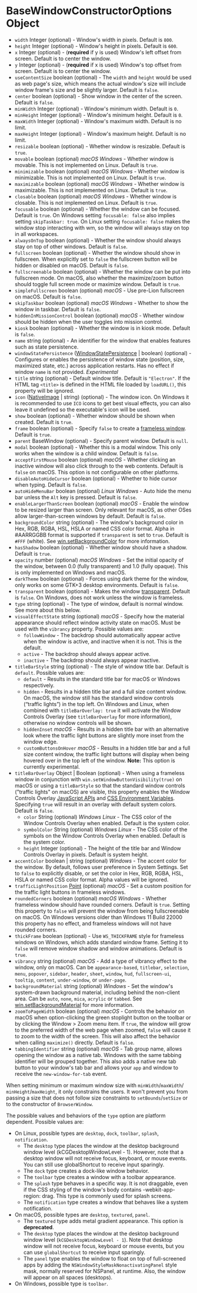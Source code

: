 # BaseWindowConstructorOptions Object

* `width` Integer (optional) - Window's width in pixels. Default is `800`.
* `height` Integer (optional) - Window's height in pixels. Default is `600`.
* `x` Integer (optional) - (**required** if y is used) Window's left offset from screen.
  Default is to center the window.
* `y` Integer (optional) - (**required** if x is used) Window's top offset from screen.
  Default is to center the window.
* `useContentSize` boolean (optional) - The `width` and `height` would be used as web
  page's size, which means the actual window's size will include window
  frame's size and be slightly larger. Default is `false`.
* `center` boolean (optional) - Show window in the center of the screen. Default is `false`.
* `minWidth` Integer (optional) - Window's minimum width. Default is `0`.
* `minHeight` Integer (optional) - Window's minimum height. Default is `0`.
* `maxWidth` Integer (optional) - Window's maximum width. Default is no limit.
* `maxHeight` Integer (optional) - Window's maximum height. Default is no limit.
* `resizable` boolean (optional) - Whether window is resizable. Default is `true`.
* `movable` boolean (optional) _macOS_ _Windows_ - Whether window is
  movable. This is not implemented on Linux. Default is `true`.
* `minimizable` boolean (optional) _macOS_ _Windows_ - Whether window is
  minimizable. This is not implemented on Linux. Default is `true`.
* `maximizable` boolean (optional) _macOS_ _Windows_ - Whether window is
  maximizable. This is not implemented on Linux. Default is `true`.
* `closable` boolean (optional) _macOS_ _Windows_ - Whether window is
  closable. This is not implemented on Linux. Default is `true`.
* `focusable` boolean (optional) - Whether the window can be focused. Default is
  `true`. On Windows setting `focusable: false` also implies setting
  `skipTaskbar: true`. On Linux setting `focusable: false` makes the window
  stop interacting with wm, so the window will always stay on top in all
  workspaces.
* `alwaysOnTop` boolean (optional) - Whether the window should always stay on top of
  other windows. Default is `false`.
* `fullscreen` boolean (optional) - Whether the window should show in fullscreen. When
  explicitly set to `false` the fullscreen button will be hidden or disabled
  on macOS. Default is `false`.
* `fullscreenable` boolean (optional) - Whether the window can be put into fullscreen
  mode. On macOS, also whether the maximize/zoom button should toggle full
  screen mode or maximize window. Default is `true`.
* `simpleFullscreen` boolean (optional) _macOS_ - Use pre-Lion fullscreen on
  macOS. Default is `false`.
* `skipTaskbar` boolean (optional) _macOS_ _Windows_ - Whether to show the window in taskbar.
  Default is `false`.
* `hiddenInMissionControl` boolean (optional) _macOS_ - Whether window should be hidden when the user toggles into mission control.
* `kiosk` boolean (optional) - Whether the window is in kiosk mode. Default is `false`.
* `name` string (optional) - An identifier for the window that enables features such as state persistence.
* `windowStatePersistence` ([WindowStatePersistence](window-state-persistence.md) | boolean) (optional) - Configures or enables the persistence of window state (position, size, maximized state, etc.) across application restarts. Has no effect if window `name` is not provided. _Experimental_
* `title` string (optional) - Default window title. Default is `"Electron"`. If the HTML tag `<title>` is defined in the HTML file loaded by `loadURL()`, this property will be ignored.
* `icon` ([NativeImage](../native-image.md) | string) (optional) - The window icon. On Windows it is
  recommended to use `ICO` icons to get best visual effects, you can also
  leave it undefined so the executable's icon will be used.
* `show` boolean (optional) - Whether window should be shown when created. Default is
  `true`.
* `frame` boolean (optional) - Specify `false` to create a
  [frameless window](../../tutorial/custom-window-styles.md#frameless-windows). Default is `true`.
* `parent` BaseWindow (optional) - Specify parent window. Default is `null`.
* `modal` boolean (optional) - Whether this is a modal window. This only works when the
  window is a child window. Default is `false`.
* `acceptFirstMouse` boolean (optional) _macOS_ - Whether clicking an
  inactive window will also click through to the web contents. Default is
  `false` on macOS. This option is not configurable on other platforms.
* `disableAutoHideCursor` boolean (optional) - Whether to hide cursor when typing.
  Default is `false`.
* `autoHideMenuBar` boolean (optional) _Linux_ _Windows_ - Auto hide the menu bar
  unless the `Alt` key is pressed. Default is `false`.
* `enableLargerThanScreen` boolean (optional) _macOS_ - Enable the window to
  be resized larger than screen. Only relevant for macOS, as other OSes
  allow larger-than-screen windows by default. Default is `false`.
* `backgroundColor` string (optional) - The window's background color in Hex, RGB, RGBA, HSL, HSLA or named CSS color format. Alpha in #AARRGGBB format is supported if `transparent` is set to `true`. Default is `#FFF` (white). See [win.setBackgroundColor](../browser-window.md#winsetbackgroundcolorbackgroundcolor) for more information.
* `hasShadow` boolean (optional) - Whether window should have a shadow. Default is `true`.
* `opacity` number (optional) _macOS_ _Windows_ - Set the initial opacity of
  the window, between 0.0 (fully transparent) and 1.0 (fully opaque). This
  is only implemented on Windows and macOS.
* `darkTheme` boolean (optional) - Forces using dark theme for the window, only works on
  some GTK+3 desktop environments. Default is `false`.
* `transparent` boolean (optional) - Makes the window [transparent](../../tutorial/custom-window-styles.md#transparent-windows).
  Default is `false`. On Windows, does not work unless the window is frameless.
* `type` string (optional) - The type of window, default is normal window. See more about
  this below.
* `visualEffectState` string (optional) _macOS_ - Specify how the material
  appearance should reflect window activity state on macOS. Must be used
  with the `vibrancy` property. Possible values are:
  * `followWindow` - The backdrop should automatically appear active when the window is active, and inactive when it is not. This is the default.
  * `active` - The backdrop should always appear active.
  * `inactive` - The backdrop should always appear inactive.
* `titleBarStyle` string (optional) - The style of window title bar.
  Default is `default`. Possible values are:
  * `default` - Results in the standard title bar for macOS or Windows respectively.
  * `hidden` - Results in a hidden title bar and a full size content window. On macOS, the window still has the standard window controls (“traffic lights”) in the top left. On Windows and Linux, when combined with `titleBarOverlay: true` it will activate the Window Controls Overlay (see `titleBarOverlay` for more information), otherwise no window controls will be shown.
  * `hiddenInset` _macOS_ - Results in a hidden title bar
    with an alternative look where the traffic light buttons are slightly
    more inset from the window edge.
  * `customButtonsOnHover` _macOS_ - Results in a hidden
    title bar and a full size content window, the traffic light buttons will
    display when being hovered over in the top left of the window.
    **Note:** This option is currently experimental.
* `titleBarOverlay` Object | Boolean (optional) -  When using a frameless window in conjunction with `win.setWindowButtonVisibility(true)` on macOS or using a `titleBarStyle` so that the standard window controls ("traffic lights" on macOS) are visible, this property enables the Window Controls Overlay [JavaScript APIs][overlay-javascript-apis] and [CSS Environment Variables][overlay-css-env-vars]. Specifying `true` will result in an overlay with default system colors. Default is `false`.
  * `color` String (optional) _Windows_ _Linux_ - The CSS color of the Window Controls Overlay when enabled. Default is the system color.
  * `symbolColor` String (optional) _Windows_ _Linux_ - The CSS color of the symbols on the Window Controls Overlay when enabled. Default is the system color.
  * `height` Integer (optional) - The height of the title bar and Window Controls Overlay in pixels. Default is system height.
* `accentColor` boolean | string (optional) _Windows_ - The accent color for the window. By default, follows user preference in System Settings. Set to `false` to explicitly disable, or set the color in Hex, RGB, RGBA, HSL, HSLA or named CSS color format. Alpha values will be ignored.
* `trafficLightPosition` [Point](point.md) (optional) _macOS_ -
  Set a custom position for the traffic light buttons in frameless windows.
* `roundedCorners` boolean (optional) _macOS_ _Windows_ - Whether frameless window
  should have rounded corners. Default is `true`. Setting this property
  to `false` will prevent the window from being fullscreenable on macOS.
  On Windows versions older than Windows 11 Build 22000 this property has no effect, and frameless windows will not have rounded corners.
* `thickFrame` boolean (optional) - Use `WS_THICKFRAME` style for frameless windows on
  Windows, which adds standard window frame. Setting it to `false` will remove
  window shadow and window animations. Default is `true`.
* `vibrancy` string (optional) _macOS_ - Add a type of vibrancy effect to
  the window, only on macOS. Can be `appearance-based`, `titlebar`, `selection`,
  `menu`, `popover`, `sidebar`, `header`, `sheet`, `window`, `hud`, `fullscreen-ui`,
  `tooltip`, `content`, `under-window`, or `under-page`.
* `backgroundMaterial` string (optional) _Windows_ - Set the window's
  system-drawn background material, including behind the non-client area.
  Can be `auto`, `none`, `mica`, `acrylic` or `tabbed`. See [win.setBackgroundMaterial](../browser-window.md#winsetbackgroundmaterialmaterial-windows) for more information.
* `zoomToPageWidth` boolean (optional) _macOS_ - Controls the behavior on
  macOS when option-clicking the green stoplight button on the toolbar or by
  clicking the Window > Zoom menu item. If `true`, the window will grow to
  the preferred width of the web page when zoomed, `false` will cause it to
  zoom to the width of the screen. This will also affect the behavior when
  calling `maximize()` directly. Default is `false`.
* `tabbingIdentifier` string (optional) _macOS_ - Tab group name, allows
  opening the window as a native tab. Windows with the same
  tabbing identifier will be grouped together. This also adds a native new
  tab button to your window's tab bar and allows your `app` and window to
  receive the `new-window-for-tab` event.

When setting minimum or maximum window size with `minWidth`/`maxWidth`/
`minHeight`/`maxHeight`, it only constrains the users. It won't prevent you from
passing a size that does not follow size constraints to `setBounds`/`setSize` or
to the constructor of `BrowserWindow`.

The possible values and behaviors of the `type` option are platform dependent.
Possible values are:

* On Linux, possible types are `desktop`, `dock`, `toolbar`, `splash`,
  `notification`.
  * The `desktop` type places the window at the desktop background window level
    (kCGDesktopWindowLevel - 1). However, note that a desktop window will not
    receive focus, keyboard, or mouse events. You can still use globalShortcut to
    receive input sparingly.
  * The `dock` type creates a dock-like window behavior.
  * The `toolbar` type creates a window with a toolbar appearance.
  * The `splash` type behaves in a specific way. It is not
    draggable, even if the CSS styling of the window's body contains
    -webkit-app-region: drag. This type is commonly used for splash screens.
  * The `notification` type creates a window that behaves like a system notification.
* On macOS, possible types are `desktop`, `textured`, `panel`.
  * The `textured` type adds metal gradient appearance. This option is **deprecated**.
  * The `desktop` type places the window at the desktop background window level
    (`kCGDesktopWindowLevel - 1`). Note that desktop window will not receive
    focus, keyboard or mouse events, but you can use `globalShortcut` to receive
    input sparingly.
  * The `panel` type enables the window to float on top of full-screened apps
    by adding the `NSWindowStyleMaskNonactivatingPanel` style mask, normally
    reserved for NSPanel, at runtime. Also, the window will appear on all
    spaces (desktops).
* On Windows, possible type is `toolbar`.

[overlay-css-env-vars]: https://github.com/WICG/window-controls-overlay/blob/main/explainer.md#css-environment-variables
[overlay-javascript-apis]: https://github.com/WICG/window-controls-overlay/blob/main/explainer.md#javascript-apis
